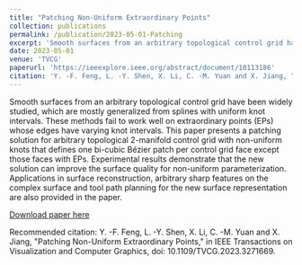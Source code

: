 ```yaml
---
title: "Patching Non-Uniform Extraordinary Points"
collection: publications
permalink: /publication/2023-05-01-Patching
excerpt: 'Smooth surfaces from an arbitrary topological control grid have been widely studied, which are mostly generalized from splines with uniform knot intervals. These methods fail to work well on extraordinary points (EPs) whose edges have varying knot intervals. This paper presents a patching solution for arbitrary topological 2-manifold control grid with non-uniform knots that defines one bi-cubic Bézier patch per control grid face except those faces with EPs. Experimental results demonstrate that the new solution can improve the surface quality for non-uniform parameterization. Applications in surface reconstruction, arbitrary sharp features on the complex surface and tool path planning for the new surface representation are also provided in the paper.'
date: 2023-05-01
venue: 'TVCG'
paperurl: 'https://ieeexplore.ieee.org/abstract/document/10113186'
citation: 'Y. -F. Feng, L. -Y. Shen, X. Li, C. -M. Yuan and X. Jiang, "Patching Non-Uniform Extraordinary Points," in IEEE Transactions on Visualization and Computer Graphics, doi: 10.1109/TVCG.2023.3271669.'
---
```

Smooth surfaces from an arbitrary topological control grid have been widely studied, which are mostly generalized from splines with uniform knot intervals. These methods fail to work well on extraordinary points (EPs) whose edges have varying knot intervals. This paper presents a patching solution for arbitrary topological 2-manifold control grid with non-uniform knots that defines one bi-cubic Bézier patch per control grid face except those faces with EPs. Experimental results demonstrate that the new solution can improve the surface quality for non-uniform parameterization. Applications in surface reconstruction, arbitrary sharp features on the complex surface and tool path planning for the new surface representation are also provided in the paper.

[Download paper here](https://ieeexplore.ieee.org/abstract/document/10113186)

Recommended citation: Y. -F. Feng, L. -Y. Shen, X. Li, C. -M. Yuan and X. Jiang, "Patching Non-Uniform Extraordinary Points," in IEEE Transactions on Visualization and Computer Graphics, doi: 10.1109/TVCG.2023.3271669.
